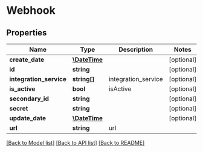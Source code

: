 # Webhook

## Properties
Name | Type | Description | Notes
------------ | ------------- | ------------- | -------------
**create_date** | [**\DateTime**](\DateTime.md) |  | [optional] 
**id** | **string** |  | [optional] 
**integration_service** | **string[]** | integration_service | [optional] 
**is_active** | **bool** | isActive | [optional] 
**secondary_id** | **string** |  | [optional] 
**secret** | **string** |  | [optional] 
**update_date** | [**\DateTime**](\DateTime.md) |  | [optional] 
**url** | **string** | url | 

[[Back to Model list]](../README.md#documentation-for-models) [[Back to API list]](../README.md#documentation-for-api-endpoints) [[Back to README]](../README.md)


